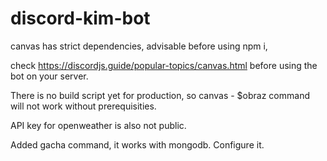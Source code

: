# discord-kim-bot

canvas has strict dependencies, advisable before using npm i, 

check https://discordjs.guide/popular-topics/canvas.html before using the bot on your server. 

There is no build script yet for production, so canvas - $obraz command will not work without prerequisities. 

API key for openweather is also not public. 

Added gacha command, it works with mongodb. Configure it.